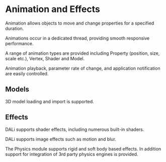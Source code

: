 # Animation and Effects

Animation allows objects to move and change properties for a specified duration.

Animations occur in a dedicated thread, providing smooth responsive performance.

A range of animation types are provided including Property (position, size, scale etc.),
Vertex, Shader and Model.

Animation playback, parameter rate of change, and application notification are easily controlled.

## Models

3D model loading and import is supported.

## Effects

DALi supports shader effects, including numerous built-in shaders.

DALi supports image effects such as motion and blur.

The Physics module supports rigid and soft body based effects. In addition support for
integration of 3rd party physics engines is provided.

